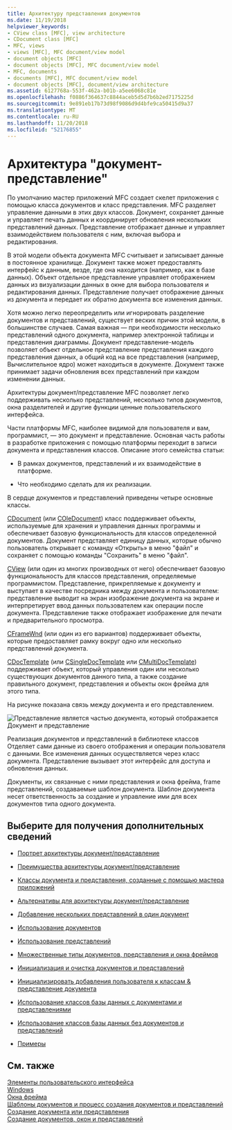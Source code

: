 ```yaml
---
title: Архитектуру представления документов
ms.date: 11/19/2018
helpviewer_keywords:
- CView class [MFC], view architecture
- CDocument class [MFC]
- MFC, views
- views [MFC], MFC document/view model
- document objects [MFC]
- document objects [MFC], MFC document/view model
- MFC, documents
- documents [MFC], MFC document/view model
- document objects [MFC], document/view architecture
ms.assetid: 6127768a-553f-462a-b01b-a5ee6068c81e
ms.openlocfilehash: f0886f364637c8844aceb5d5d7b6b2ed7175225d
ms.sourcegitcommit: 9e891eb17b73d98f9086d9d4bfe9ca50415d9a37
ms.translationtype: MT
ms.contentlocale: ru-RU
ms.lasthandoff: 11/20/2018
ms.locfileid: "52176855"
---
```

# <a name="documentview-architecture"></a>Архитектура "документ-представление"

По умолчанию мастер приложений MFC создает скелет приложения с помощью класса документов и класс представления. MFC разделяет управление данными в этих двух классов. Документ, сохраняет данные и управляет печать данных и координирует обновления нескольких представлений данных. Представление отображает данные и управляет взаимодействием пользователя с ним, включая выбора и редактирования.

В этой модели объекта документа MFC считывает и записывает данные в постоянное хранилище. Документ также может предоставлять интерфейс к данным, везде, где она находится (например, как в базе данных). Объект отдельное представление управляет отображением данных из визуализации данных в окне для выбора пользователя и редактирования данных. Представление получает отображение данных из документа и передает их обратно документа все изменения данных.

Хотя можно легко переопределить или игнорировать разделение документов и представлений, существует веских причин этой модели, в большинстве случаев. Самая важная — при необходимости несколько представлений одного документа, например электронной таблицы и представления диаграммы. Документ представление-модель позволяет объект отдельное представление представления каждого представления данных, а общий код на все представления (например, Вычислительное ядро) может находиться в документе. Документ также принимает задачи обновления всех представлений при каждом изменении данных.

Архитектуры документ/представление MFC позволяет легко поддерживать несколько представлений, несколько типов документов, окна разделителей и другие функции ценные пользовательского интерфейса.

Части платформы MFC, наиболее видимой для пользователя и вам, программист, — это документ и представление. Основная часть работы в разработке приложения с помощью платформы переходит в записи документа и представления классов. Описание этого семейства статьи:

- В рамках документов, представлений и их взаимодействие в платформе.

- Что необходимо сделать для их реализации.

В сердце документов и представлений приведены четыре основные классы.

[CDocument](../mfc/reference/cdocument-class.md) (или [COleDocument](../mfc/reference/coledocument-class.md)) класс поддерживает объекты, используемые для хранения и управления данных программы и обеспечивает базовую функциональность для классов определенной документов. Документ представляет единицу данных, которые обычно пользователь открывает с команду «Открыть» в меню "файл" и сохраняет с помощью команды "Сохранить" в меню "файл".

[CView](../mfc/reference/cview-class.md) (или один из многих производных от него) обеспечивает базовую функциональность для классов представления, определяемые программистом. Представление, прикрепляемые к документу и выступает в качестве посредника между документа и пользователем: представление выводит на экран изображение документа на экране и интерпретирует ввод данных пользователем как операции после документа. Представление также отображает изображение для печати и предварительного просмотра.

[CFrameWnd](../mfc/reference/cframewnd-class.md) (или один из его вариантов) поддерживает объекты, которые предоставляет рамку вокруг одно или несколько представлений документа.

[CDocTemplate](../mfc/reference/cdoctemplate-class.md) (или [CSingleDocTemplate](../mfc/reference/csingledoctemplate-class.md) или [CMultiDocTemplate](../mfc/reference/cmultidoctemplate-class.md)) поддерживает объект, который управления один или несколько существующих документов данного типа, а также создание правильного документ, представления и объекты окон фрейма для этого типа.

На рисунке показана связь между документа и его представлением.

![Представление является частью документа, который отображается](../mfc/media/vc379n1.gif "представление является частью документа, который отображается") <br/>
Документ и представление

Реализация документов и представлений в библиотеке классов Отделяет сами данные из своего отображения и операции пользователя с данными. Все изменения данных осуществляется через класс документа. Представление вызывает этот интерфейс для доступа и обновления данных.

Документы, их связанные с ними представления и окна фрейма, frame представлений, создаваемые шаблон документа. Шаблон документа несет ответственность за создание и управление ими для всех документов типа одного документа.

## <a name="what-do-you-want-to-know-more-about"></a>Выберите для получения дополнительных сведений

- [Портрет архитектуры документ/представление](../mfc/a-portrait-of-the-document-view-architecture.md)

- [Преимущества архитектуры документ/представление](../mfc/advantages-of-the-document-view-architecture.md)

- [Классы документа и представления, созданные с помощью мастера приложений](../mfc/document-and-view-classes-created-by-the-mfc-application-wizard.md)

- [Альтернативы для архитектуры документ/представление](../mfc/alternatives-to-the-document-view-architecture.md)

- [Добавление нескольких представлений в один документ](../mfc/adding-multiple-views-to-a-single-document.md)

- [Использование документов](../mfc/using-documents.md)

- [Использование представлений](../mfc/using-views.md)

- [Множественные типы документов, представления и окна фреймов](../mfc/multiple-document-types-views-and-frame-windows.md)

- [Инициализация и очистка документов и представлений](../mfc/initializing-and-cleaning-up-documents-and-views.md)

- [Инициализировать добавления пользователя к классам & представление документа](../mfc/creating-new-documents-windows-and-views.md)

- [Использование классов базы данных с документами и представлениями](../data/mfc-using-database-classes-with-documents-and-views.md)

- [Использование классов базы данных без документов и представлений](../data/mfc-using-database-classes-without-documents-and-views.md)

- [Примеры](../visual-cpp-samples.md)

## <a name="see-also"></a>См. также

[Элементы пользовательского интерфейса](../mfc/user-interface-elements-mfc.md)<br/>
[Windows](../mfc/windows.md)<br/>
[Окна фрейма](../mfc/frame-windows.md)<br/>
[Шаблоны документов и процесс создания документов и представлений](../mfc/document-templates-and-the-document-view-creation-process.md)<br/>
[Создание документа или представления](../mfc/document-view-creation.md)<br/>
[Создание документов, окон и представлений](../mfc/creating-new-documents-windows-and-views.md)

